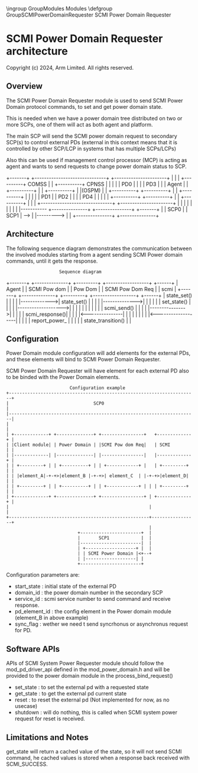 \ingroup GroupModules Modules
\defgroup GroupSCMIPowerDomainRequester SCMI Power Domain Requester

# SCMI Power Domain Requester architecture

Copyright (c) 2024, Arm Limited. All rights reserved.

## Overview

The SCMI Power Domain Requester module is used to send SCMI Power Domain
protocol commands, to set and get power domain state.

This is needed when we have a power domain tree distributed on two or more
SCPs, one of them will act as both agent and platform.

The main SCP will send the SCMI power domain request to secondary SCP(s) to
control external PDs (external in this context means that it is controlled by
other SCP/LCP in systems that has multiple SCPs/LCPs)

Also this can be used if management control processor (MCP) is acting as agent
and wants to send requests to change power domain status to SCP.

   +-------+     +------------------------------+ +----------------------+
   |       |     |  +----------+      COMSS     | |  +----------+  CPNSS |
   |       |     |  |   PD0    |                | |  |   PD3    |        |
   | Agent |     |  +----------+                | |  +----------+        |
   |(OSPM) |     |  +----------+   +----------+ | |  +----------+        |
   |       |     |  |    PD1   |   |   PD2    | | |  |    PD4   |        |
   |       |     |  +----------+   +----------+ | |  +----------+        |
   |       |     +------------------------------+ +----------------------+
   |       |                     |                           |
   |       |                     |                           |
   |       |-----------   +---------------+           +---------------+
   +-------+          |   |      SCP0     |           |      SCP1     |
                      --> |               |---------> |               |
                          +---------------+           +---------------+


## Architecture

The following sequence diagram demonstrates the communication between the
involved modules starting from a agent sending SCMI Power domain commands,
until it gets the response.

                        Sequence diagram
+-------+   +--------------+  +---------+    +------------------+   +------+
| Agent |   | SCMI Pow dom |  | Pow Dom |    | SCMI Pow Dom Req |   | scmi |
+-------+   +--------------+  +---------+    +------------------+   +------+
     | state_set()  |               |                    |                |
     |------------->| state_set()   |                    |                |
     |              |-------------->|                    |                |
     |              |               | set_state()        |                |
     |              |               |------------------->|                |
     |              |               |                    |                |
     |              |               |                    | scmi_send()    |
     |              |               |                    |--------------->|
     |              |               |                    | scmi_response()|
     |              |               |                    |<---------------|
     |              |               |                    |                |
     |              |               |<-------------------|                |
     |              |               | report_power_      |                |
     |              |               | state_transition() |                |


## Configuration

Power Domain module configuration will add elements for the external PDs, and
these elements will bind to SCMI Power Domain Requester.

SCMI Power Domain Requester will have element for each external PD also to be
binded with the Power Domain elements.

                            Configuration example
    +-----------------------------------------------------------------------+
    |                                SCP0                                    |
    |-----------------------------------------------------------------------|
    |                                                                       |
    | +-------------+ +--------------+ +----------------+   +-------------+ |
    | |Client module| | Power Domain | |SCMI Pow dom Req|   | SCMI        | |
    | |-------------| |--------------| |----------------|   |-------------+ |
    | | +---------+ | | +----------+ | | +------------+ |   | +---------+ | |
    | | |element_A|-+-+>|element_B |-+-+>| element_C  | |-+-+>|element_D| | |
    | | +---------+ | | +----------+ | | +------------+ | | | +---------+ | |
    | +-------------+ +--------------+ +----------------+ | +-------------+ |
    |                                                     |                 |
    +-----------------------------------------------------+-----------------+
                                                          |
                               +-----------------------+  |
                               |       SCP1            |  |
                               |-----------------------|  |
                               | +-------------------+ |  |
                               | | SCMI Power Domain |<+--+
                               | |-------------------| |
                               +-----------------------+

Configuration parameters are:
- start_state : initial state of the external PD
- domain_id : the power domain number in the secondary SCP
- service_id : scmi service number to send command and receive response.
- pd_element_id : the config element in the Power domain module (element_B in
above example)
- sync_flag : wether we need t send syncrhonus or asynchronus request for PD.


## Software APIs

APIs of SCMI System Power Requester module should follow the mod_pd_driver_api
defined in the mod_power_domain.h and will be provided to the power domain
module in the process_bind_request()

- set_state : to set the external pd with a requested state
- get_state : to get the external pd current state
- reset : to reset the external pd (Not implemented for now, as no usecase)
- shutdown : will do nothing, this is called when SCMI system power request for
reset is received.

## Limitations and Notes

get_state will return a cached value of the state, so it will not send SCMI
command, he cached values is stored when a response back received with
SCMI_SUCCESS.

